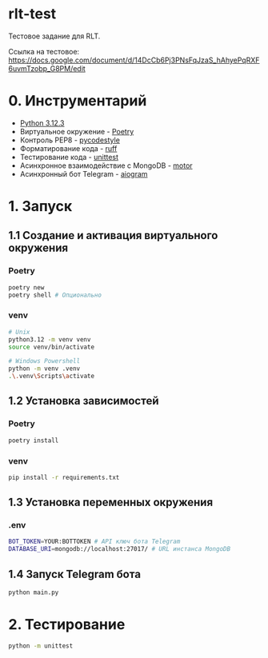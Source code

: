 # rlt-test

Тестовое задание для RLT.

Ссылка на тестовое: https://docs.google.com/document/d/14DcCb6Pj3PNsFqJzaS_hAhyePqRXF6uvmTzobp_G8PM/edit

# 0. Инструментарий
- [Python 3.12.3](https://www.python.org/downloads/release/python-3123/)
- Виртуальное окружение - [Poetry](https://python-poetry.org)
- Контроль PEP8 - [pycodestyle](https://pypi.org/project/pycodestyle/)
- Форматирование кода - [ruff](https://pypi.org/project/ruff/)
- Тестирование кода - [unittest](https://docs.python.org/3/library/unittest.html)
- Асинхронное взаимодействие с MongoDB - [motor](https://pypi.org/project/motor/)
- Асинхронный бот Telegram - [aiogram](https://pypi.org/project/aiogram/)

# 1. Запуск
## 1.1 Создание и активация виртуального окружения
### Poetry
```bash
poetry new
poetry shell # Опционально
```
### venv
```bash
# Unix
python3.12 -m venv venv
source venv/bin/activate

# Windows Powershell
python -m venv .venv
.\.venv\Scripts\activate
```

## 1.2 Установка зависимостей
### Poetry
```bash
poetry install
```
### venv
```bash
pip install -r requirements.txt
```

## 1.3 Установка переменных окружения
### .env
```bash
BOT_TOKEN=YOUR:BOTTOKEN # API ключ бота Telegram
DATABASE_URI=mongodb://localhost:27017/ # URL инстанса MongoDB
```

## 1.4 Запуск Telegram бота
```bash
python main.py
```

# 2. Тестирование
```bash
python -m unittest
```